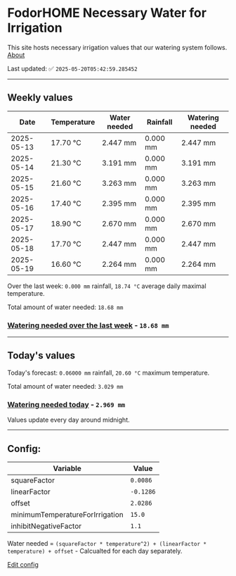 # FodorHOME Necessary Water for Irrigation

This site hosts necessary irrigation values that our watering system follows. [About](https://github.com/redyau/irrigation)

Last updated: ✅ `2025-05-20T05:42:59.285452`

---

## Weekly values

| Date | Temperature | Water needed | Rainfall | Watering needed |
|-----|-----|-----|-----|-----|
| 2025-05-13 | 17.70 °C | 2.447 mm | 0.000 mm | 2.447 mm |
| 2025-05-14 | 21.30 °C | 3.191 mm | 0.000 mm | 3.191 mm |
| 2025-05-15 | 21.60 °C | 3.263 mm | 0.000 mm | 3.263 mm |
| 2025-05-16 | 17.40 °C | 2.395 mm | 0.000 mm | 2.395 mm |
| 2025-05-17 | 18.90 °C | 2.670 mm | 0.000 mm | 2.670 mm |
| 2025-05-18 | 17.70 °C | 2.447 mm | 0.000 mm | 2.447 mm |
| 2025-05-19 | 16.60 °C | 2.264 mm | 0.000 mm | 2.264 mm |


Over the last week: `0.000 mm` rainfall, `18.74 °C` average daily maximal temperature.

Total amount of water needed: `18.68 mm`

### [Watering needed over the last week](lastweek.txt) - `18.68 mm`

---

## Today's values

Today's forecast: `0.06000 mm` rainfall, `20.60 °C` maximum temperature.

Total amount of water needed: `3.029 mm`

### [Watering needed today](today.txt) - `2.969 mm`

Values update every day around midnight.

---

## Config:

| Variable | Value |
|-----|-----|
| squareFactor | `0.0086` |
| linearFactor | `-0.1286` |
| offset | `2.0286` |
| minimumTemperatureForIrrigation | `15.0` |
| inhibitNegativeFactor | `1.1` |

Water needed = `(squareFactor * temperature^2) + (linearFactor * temperature) + offset` - Calcualted for each day separately.

[Edit config](https://github.com/RedyAu/irrigation/edit/main/config.json)
